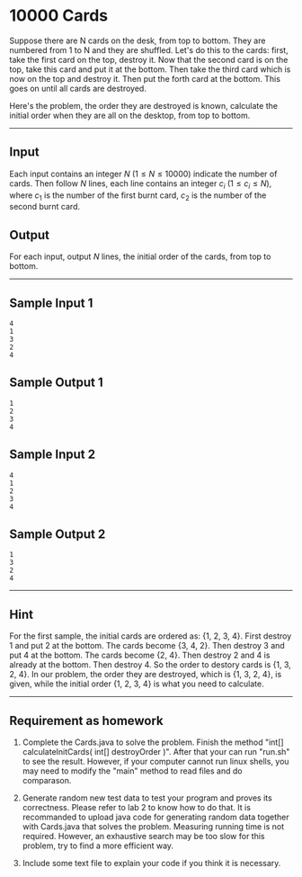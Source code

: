 # 10000 Cards

Suppose there are N cards on the desk, from top to bottom. They are numbered from 1 to N and they are shuffled. Let's do this to the cards: first, take the first card on the top, destroy it. Now that the second card is on the top, take this card and put it at the bottom. Then take the third card which is now on the top and destroy it. Then put the forth card at the bottom. This goes on until all cards are destroyed.

Here's the problem, the order they are destroyed is known, calculate the initial order when they are all on the desktop, from top to bottom.

***

## Input

Each input contains an integer $N$ ($1\le N\le 10000$) indicate the number of cards. Then follow $N$ lines, each line contains an integer $c_i$ ($1\le c_i\le N$), where $c_1$ is the number of the first burnt card, $c_2$ is the number of the second burnt card.

## Output

For each input, output $N$ lines, the initial order of the cards, from top to bottom.

***

## Sample Input 1
```
4
1
3
2
4
```

## Sample Output 1
```
1
2
3
4
```

## Sample Input 2
```
4
1
2
3
4
```

## Sample Output 2
```
1
3
2
4
```

***

## Hint

For the first sample, the initial cards are ordered as: {1, 2, 3, 4}. First destroy 1 and put 2 at the bottom. The cards become {3, 4, 2}. Then destroy 3 and put 4 at the bottom. The cards become {2, 4}. Then destroy 2 and 4 is already at the bottom. Then destroy 4. So the order to destory cards is {1, 3, 2, 4}. In our problem, the order they are destroyed, which is {1, 3, 2, 4}, is given, while the initial order {1, 2, 3, 4} is what you need to calculate.

***

## Requirement as homework

1. Complete the Cards.java to solve the problem. Finish the method "int[] calculateInitCards( int[] destroyOrder )". After that your can run "run.sh" to see the result. However, if your computer cannot run linux shells, you may need to modify the "main" method to read files and do comparason.

2. Generate random new test data to test your program and proves its correctness. Please refer to lab 2 to know how to do that. It is recommanded to upload java code for generating random data together with Cards.java that solves the problem. Measuring running time is not required. However, an exhaustive search may be too slow for this problem, try to find a more efficient way.

3. Include some text file to explain your code if you think it is necessary.